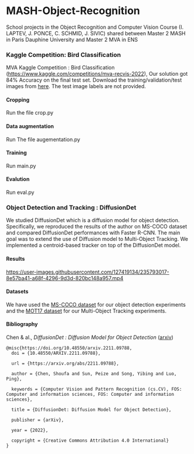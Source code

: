 # MASH-Object-Recognition

School projects in the Object Recognition and Computer Vision Course (I. LAPTEV, J. PONCE, C. SCHMID, J. SIVIC) shared between Master 2 MASH in Paris Dauphine University 
and Master 2 MVA in ENS


### Kaggle Competition: Bird Classification

MVA Kaggle Competition : Bird Classification  (https://www.kaggle.com/competitions/mva-recvis-2022), Our solution got 84% Accuracy on the final test set.
Download the training/validation/test images from [here](https://www.di.ens.fr/willow/teaching/recvis/assignment3/bird_dataset.zip). The test image labels are not provided.


#### Cropping 

Run the file crop.py

#### Data augmentation 

Run The file augementation.py

#### Training

Run main.py

#### Evalution

Run eval.py

### Object Detection and Tracking : DiffusionDet

We studied DiffusionDet which is a diffusion model for object detection. Specifically, we reproduced the results of the author on MS-COCO dataset and compared DiffusionDet performances with Faster R-CNN. The main goal was to extend the use of Diffusion model to Multi-Object Tracking. We implemented a centroid-based tracker on top of the DiffusionDet model.

#### Results



https://user-images.githubusercontent.com/127419134/235793017-8e57ba41-a68f-4296-9d3d-820bc148a957.mp4


#### Datasets

We have used the [MS-COCO dataset]() for our object detection experiments and the [MOT17 dataset]() for our Multi-Object Tracking experiments.

#### Bibliography

Chen & al., *DiffusionDet : Diffusion Model for Object Detection* ([arxiv](https://arxiv.org/abs/2211.09788))

```
@misc{https://doi.org/10.48550/arxiv.2211.09788,
  doi = {10.48550/ARXIV.2211.09788},
  
  url = {https://arxiv.org/abs/2211.09788},
  
  author = {Chen, Shoufa and Sun, Peize and Song, Yibing and Luo, Ping},
  
  keywords = {Computer Vision and Pattern Recognition (cs.CV), FOS: Computer and information sciences, FOS: Computer and information sciences},
  
  title = {DiffusionDet: Diffusion Model for Object Detection},
  
  publisher = {arXiv},
  
  year = {2022},
  
  copyright = {Creative Commons Attribution 4.0 International}
}
